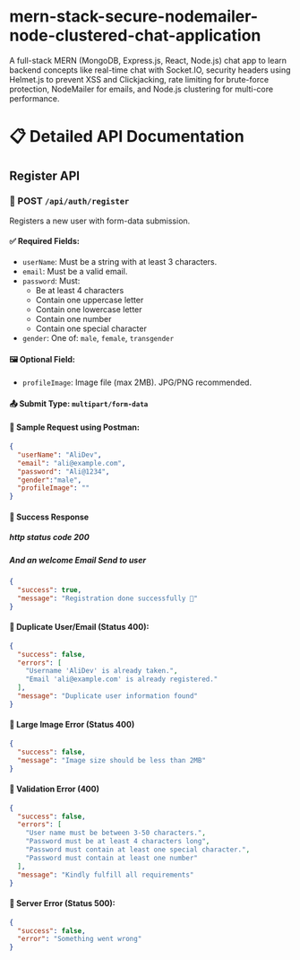 # mern-stack-secure-nodemailer-node-clustered-chat-application
A full-stack MERN (MongoDB, Express.js, React, Node.js) chat app to learn backend concepts like real-time chat with Socket.IO, security headers using Helmet.js to prevent XSS and Clickjacking, rate limiting for brute-force protection, NodeMailer for emails, and Node.js clustering for multi-core performance.




# 📋 Detailed API Documentation

## Register API

### 📍 POST `/api/auth/register`

Registers a new user with form-data submission.

#### ✅ Required Fields:
- `userName`: Must be a string with at least 3 characters.
- `email`: Must be a valid email.
- `password`: Must:
  - Be at least 4 characters
  - Contain one uppercase letter
  - Contain one lowercase letter
  - Contain one number
  - Contain one special character
- `gender`: One of: `male`, `female`, `transgender`

#### 🖼 Optional Field:
- `profileImage`: Image file (max 2MB). JPG/PNG recommended.

#### 📤 Submit Type: `multipart/form-data`

#### 🧪 Sample Request using Postman:
```json
{
  "userName": "AliDev",
  "email": "ali@example.com",
  "password": "Ali@1234",
  "gender":"male",
  "profileImage": ""
}
```

#### 🎉 Success Response
##### http status code 200
##### And an welcome Email Send to user
```json
{
  "success": true,
  "message": "Registration done successfully 🎉"
}
```

#### 🔴 Duplicate User/Email (Status 400):
```json
{
  "success": false,
  "errors": [
    "Username 'AliDev' is already taken.",
    "Email 'ali@example.com' is already registered."
  ],
  "message": "Duplicate user information found"
}
```

#### 🔴 Large Image Error (Status 400)
```json
{
  "success": false,
  "message": "Image size should be less than 2MB"
}
```

#### 🔴 Validation Error (400)
``` json
{
  "success": false,
  "errors": [
    "User name must be between 3-50 characters.",
    "Password must be at least 4 characters long",
    "Password must contain at least one special character.",
    "Password must contain at least one number"
  ],
  "message": "Kindly fulfill all requirements"
}
```

#### 🔴 Server Error (Status 500):
```json
{
  "success": false,
  "error": "Something went wrong"
}
```